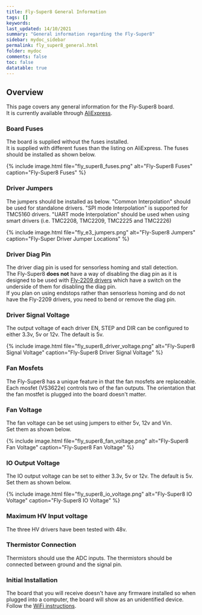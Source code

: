 ```yaml
---
title: Fly-Super8 General Information
tags: []
keywords: 
last_updated: 14/10/2021
summary: "General information regarding the Fly-Super8"
sidebar: mydoc_sidebar
permalink: fly_super8_general.html
folder: mydoc
comments: false
toc: false
datatable: true
---
```


## Overview

This page covers any general information for the Fly-Super8 board.  
It is currently available through [AliExpress](https://www.aliexpress.com/item/1005002372751834.html).  

### Board Fuses

The board is supplied without the fuses installed.  
It is supplied with different fuses than the listing on AliExpress. The fuses should be installed as shown below.  

{% include image.html file="fly_super8_fuses.png" alt="Fly-Super8 Fuses" caption="Fly-Super8 Fuses" %}

### Driver Jumpers

The jumpers should be installed as below. "Common Interpolation" should be used for standalone drivers. "SPI mode Interpolation" is supported for TMC5160 drivers. "UART mode Interpolation" should be used when using smart drivers (i.e. TMC2208, TMC2209, TMC2225 and TMC2226)

{% include image.html file="fly_e3_jumpers.png" alt="Fly-Super8 Jumpers" caption="Fly-Super Driver Jumper Locations" %}

### Driver Diag Pin

The driver diag pin is used for sensorless homing and stall detection.  
The Fly-Super8 **does not** have a way of disabling the diag pin as it is designed to be used with [Fly-2209 drivers](https://www.aliexpress.com/item/1005001877899893.html) which have a switch on the underside of them for disabling the diag pin.  
If you plan on using endstops rather than sensorless homing and do not have the Fly-2209 drivers, you need to bend or remove the diag pin.  

### Driver Signal Voltage

The output voltage of each driver EN, STEP and DIR can be configured to either 3.3v, 5v or 12v. The default is 5v.  

{% include image.html file="fly_super8_driver_voltage.png" alt="Fly-Super8 Signal Voltage" caption="Fly-Super8 Driver Signal Voltage" %}

### Fan Mosfets

The Fly-Super8 has a unique feature in that the fan mosfets are replaceable.
Each mosfet (VS3622e) controls two of the fan outputs.
The orientation that the fan mostfet is plugged into the board doesn't matter.

### Fan Voltage

The fan voltage can be set using jumpers to either 5v, 12v and Vin.  
Set them as shown below.  

{% include image.html file="fly_super8_fan_voltage.png" alt="Fly-Super8 Fan Voltage" caption="Fly-Super8 Fan Voltage" %}

### IO Output Voltage

The IO output voltage can be set to either 3.3v, 5v or 12v. The default is 5v. 
Set them as shown below.  

{% include image.html file="fly_super8_io_voltage.png" alt="Fly-Super8 IO Voltage" caption="Fly-Super8 IO Voltage" %}

### Maximum HV Input voltage

The three HV drivers have been tested with 48v.

### Thermistor Connection  

Thermistors should use the ADC inputs. The thermistors should be connected between ground and the signal pin.  

### Initial Installation

The board that you will receive doesn't have any firmware installed so when plugged into a computer, the board will show as an unidentified device.
Follow the [WiFi instructions](fly_super8_connected_wifi.html).
